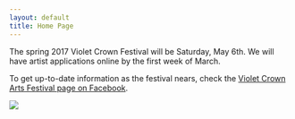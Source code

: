 ```yaml
---
layout: default
title: Home Page
---
```


The spring 2017 Violet Crown Festival will be Saturday, May 6th.  We will have artist applications online by the first week of March.

To get up-to-date information as the festival nears, check the [Violet Crown Arts Festival page on Facebook](https://www.facebook.com/events/102067300252996/).

<img src="img/7000691842_260e5747fa_b.jpg" class="img-responsive img-rounded">

